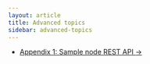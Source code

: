 ```yaml
---
layout: article
title: Advanced topics
sidebar: advanced-topics
---
```


<nav>
  <ul class="pager">
    <li class="next"><a href="{{ "appendix-1-sample-node-rest-api" | prepend: site.baseurl }}">Appendix 1: Sample node REST API <span aria-hidden="true">&rarr;</span></a></li>
  </ul>
</nav>